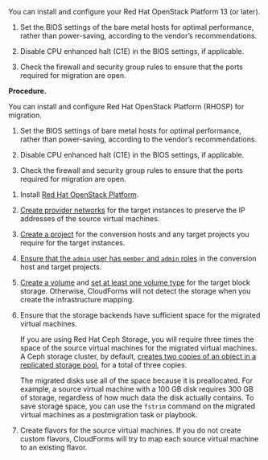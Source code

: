 You can install and configure your Red Hat OpenStack Platform 13 (or
later).

1.  Set the BIOS settings of the bare metal hosts for optimal
    performance, rather than power-saving, according to the vendor’s
    recommendations.

2.  Disable CPU enhanced halt (C1E) in the BIOS settings, if applicable.

3.  Check the firewall and security group rules to ensure that the ports
    required for migration are open.

**Procedure.**

You can install and configure Red Hat OpenStack Platform (RHOSP) for
migration.

1.  Set the BIOS settings of bare metal hosts for optimal performance,
    rather than power-saving, according to the vendor’s recommendations.

2.  Disable CPU enhanced halt (C1E) in the BIOS settings, if applicable.

3.  Check the firewall and security group rules to ensure that the ports
    required for migration are open.

<!-- end list -->

1.  Install [Red Hat OpenStack
    Platform](https://access.redhat.com/documentation/en-us/red_hat_openstack_platform/16.0/html-single/director_installation_and_usage/).

2.  [Create provider
    networks](https://access.redhat.com/documentation/en-us/red_hat_openstack_platform/16.0/html-single/networking_guide/#create_a_network)
    for the target instances to preserve the IP addresses of the source
    virtual machines.

3.  [Create a
    project](https://access.redhat.com/documentation/en-us/red_hat_openstack_platform/16.0/html-single/users_and_identity_management_guide/#create_a_project)
    for the conversion hosts and any target projects you require for the
    target instances.

4.  [Ensure that the `admin` user has `member` and `admin`
    roles](https://access.redhat.com/documentation/en-us/red_hat_openstack_platform/16.0/html-single/users_and_identity_management_guide/#edit_a_project)
    in the conversion host and target projects.

5.  [Create a
    volume](https://access.redhat.com/documentation/en-us/red_hat_openstack_platform/16.0/html-single/storage_guide/#section-create-volume)
    and [set at least one volume
    type](https://access.redhat.com/documentation/en-us/red_hat_openstack_platform/16.0/html-single/storage_guide/#section-volume-retype)
    for the target block storage. Otherwise, CloudForms will not detect
    the storage when you create the infrastructure mapping.

6.  Ensure that the storage backends have sufficient space for the
    migrated virtual machines.
    
    <div class="important">
    
    If you are using Red Hat Ceph Storage, you will require three times
    the space of the source virtual machines for the migrated virtual
    machines. A Ceph storage cluster, by default, [creates two copies of
    an object in a replicated storage
    pool](https://access.redhat.com/documentation/en-us/red_hat_ceph_storage/3/html-single/architecture_guide/index#concept-arch-data-copies-arch),
    for a total of three copies.
    
    The migrated disks use all of the space because it is preallocated.
    For example, a source virtual machine with a 100 GB disk requires
    300 GB of storage, regardless of how much data the disk actually
    contains. To save storage space, you can use the `fstrim` command on
    the migrated virtual machines as a postmigration task or playbook.
    
    </div>

7.  Create flavors for the source virtual machines. If you do not create
    custom flavors, CloudForms will try to map each source virtual
    machine to an existing flavor.

